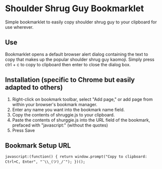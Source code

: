 # Shoulder Shrug Guy Bookmarklet
Simple bookmarklet to easily copy shoulder shrug guy to your clipboard for use wherever. 

## Use
Bookmarklet opens a default browser alert dialog containing the text to copy that makes up the popular shoulder shrug guy kaomoji. Simply press ctrl + c to copy to clipboard then enter to close the dialog box.

## Installation (specific to Chrome but easily adapted to others)
1. Right-click on bookmark toolbar, select "Add page," or add page from within your browser's bookmark manager.
2. Enter any name you want into the bookmark name field.
3. Copy the contents of shruggie.js to your clipboard.
4. Paste the contents of shurggie.js into the URL field of the bookmark, prefaced with "javascript:" (without the quotes)
5. Press Save

## Bookmark Setup URL
    javascript:(function() { return window.prompt("Copy to clipboard: Ctrl+C, Enter", "¯\\_(ツ)_/¯"); })();
